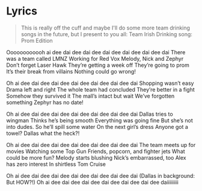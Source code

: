 <!-- TITLE: Team Irish Drinking Song -->
<!-- SUBTITLE: A quick summary of Team Irish Drinking Song -->

# Lyrics
> This is really off the cuff and maybe I'll do some more team drinking songs in the future, but I present to you all: 
> Team Irish Drinking song: Prom Edition

Oooooooooooh ai dee dai dee dai dee dai dee dai dee dai dee dai
There was a team called LMNZ
Working for Red Vox
Melody, Nick and Zephyr
Don’t forget Laser Hawk
They’re getting a week off
They’re going to prom
It’s their break from villains
Nothing could go wrong!

Oh ai dee dai dee dai dee dai dee dai dee dai dee dai
Shopping wasn’t easy
Drama left and right
The whole team had concluded
They’re better in a fight
Somehow they survived it
The mall’s intact but wait
We’ve forgotten something
Zephyr has no date!

Oh ai dee dai dee dai dee dai dee dai dee dai dee dai
Dallas tries to wingman
Thinks he’s being smooth
Everything was going fine
But she’s not into dudes.
So he’ll spill some water
On the next girl’s dress
Anyone got a towel?
Dallas what the heck?!

Oh ai dee dai dee dai dee dai dee dai dee dai dee dai
The team meets up for movies
Watching some Top Gun
Friends, popcorn, and fighter jets
What could be more fun?
Melody starts blushing
Nick’s embarrassed, too
Alex has zero interest
In shirtless Tom Cruise

Oh ai dee dai dee dai dee dai dee dai dee dai dee dai (Dallas in background: But HOW?!)
Oh ai dee dai dee dai dee dai dee dai dee dai dee daiiiiiiiii